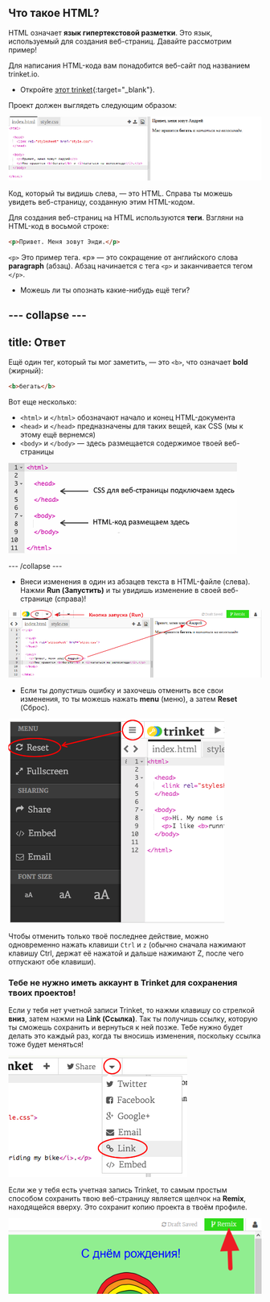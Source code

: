 ## Что такое HTML?

HTML означает **язык гипертекстовой разметки**. Это язык, используемый для создания веб-страниц. Давайте рассмотрим пример!

Для написания HTML-кода вам понадобится веб-сайт под названием trinket.io.

+ Откройте [этот trinket](https://trinket.io/html/c0533af19e){:target="_blank"}.

Проект должен выглядеть следующим образом:

![снимок экрана](images/birthday-starter.png)

Код, который ты видишь слева, — это HTML. Справа ты можешь увидеть веб-страницу, созданную этим HTML-кодом.

Для создания веб-страниц на HTML используются **теги**. Взгляни на HTML-код в восьмой строке:

```html
<p>Привет. Меня зовут Энди.</p>
```

`<p>` Это пример тега. «p» — это сокращение от английского слова **paragraph** (абзац). Абзац начинается с тега `<p>` и заканчивается тегом `</p>`.

+ Можешь ли ты опознать какие-нибудь ещё теги?

--- collapse ---
---
title: Ответ
---

Ещё один тег, который ты мог заметить, — это `<b>`, что означает **bold** (жирный):

```html
<b>бегать</b>
```

Вот еще несколько:

+ `<html>` и `</html>` обозначают начало и конец HTML-документа
+ `<head>` и `</head>` предназначены для таких вещей, как CSS (мы к этому ещё вернемся)
+ `<body>` и `</body>` — здесь размещается содержимое твоей веб-страницы

![снимок экрана](images/birthday-head-body.png)

--- /collapse ---

+ Внеси изменения в один из абзацев текста в HTML-файле (слева). Нажми **Run (Запустить)** и ты увидишь изменение в своей веб-странице (справа)!

![снимок экрана](images/birthday-edit-html.png)

+ Если ты допустишь ошибку и захочешь отменить все свои изменения, то ты можешь нажать **menu** (меню), а затем **Reset** (Сброс).

![снимок экрана](images/birthday-reset.png)

Чтобы отменить только твоё последнее действие, можно одновременно нажать клавиши `Ctrl` и `z` (обычно сначала нажимают клавишу Ctrl, держат её нажатой и дальше нажимают Z, после чего отпускают обе клавиши).

### Тебе не нужно иметь аккаунт в Trinket для сохранения твоих проектов!

Если у тебя нет учетной записи Trinket, то нажми клавишу со стрелкой **вниз**, затем нажми на **Link (Ссылка)**. Так ты получишь ссылку, которую ты сможешь сохранить и вернуться к ней позже. Тебе нужно будет делать это каждый раз, когда ты вносишь изменения, поскольку ссылка тоже будет меняться!

![снимок экрана](images/birthday-link.png)

Если же у тебя есть учетная запись Trinket, то самым простым способом сохранить твою веб-страницу является щелчок на **Remix**, находящейся вверху. Это сохранит копию проекта в твоём профиле.

![снимок экрана](images/birthday-remix.png)